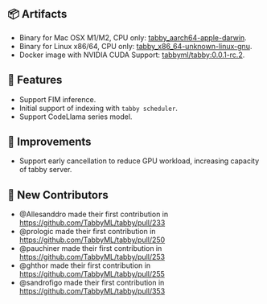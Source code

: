 ## 📦 Artifacts
* Binary for Mac OSX M1/M2, CPU only: [tabby_aarch64-apple-darwin](https://github.com/TabbyML/tabby/releases/download/v0.0.1-rc.2/tabby_aarch64-apple-darwin).
* Binary for Linux x86/64, CPU only: [tabby_x86_64-unknown-linux-gnu](https://github.com/TabbyML/tabby/releases/download/v0.0.1-rc.2/tabby_x86_64-unknown-linux-gnu).
* Docker image with NVIDIA CUDA Support: [tabbyml/tabby:0.0.1-rc.2](https://hub.docker.com/layers/tabbyml/tabby/0.0.1-rc.2/images/sha256-7de5477377bc493fe7e3c7871dc0f9ae83beaefef5ad3da065ae66c54fec88b1?context=explore).

## 🚀 Features
* Support FIM inference.
* Initial support of indexing with `tabby scheduler`.
* Support CodeLlama series model.

## 🧰 Improvements
* Support early cancellation to reduce GPU workload, increasing capacity of tabby server.

## 💫 New Contributors
* @Allesanddro made their first contribution in https://github.com/TabbyML/tabby/pull/233
* @prologic made their first contribution in https://github.com/TabbyML/tabby/pull/250
* @pauchiner made their first contribution in https://github.com/TabbyML/tabby/pull/253
* @ghthor made their first contribution in https://github.com/TabbyML/tabby/pull/255
* @sandrofigo made their first contribution in https://github.com/TabbyML/tabby/pull/353
